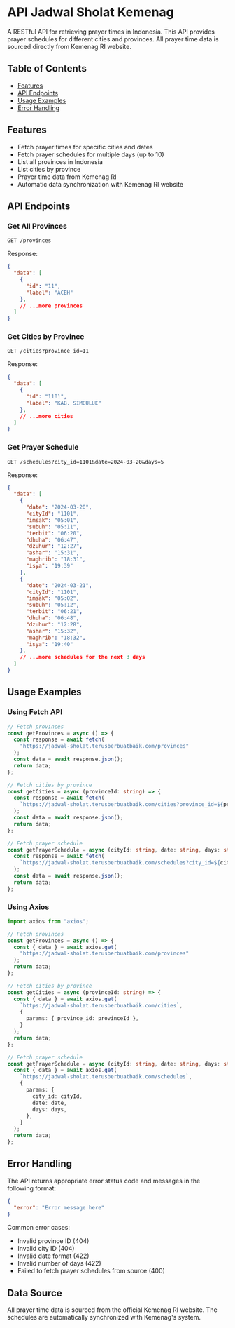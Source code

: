 # API Jadwal Sholat Kemenag
A RESTful API for retrieving prayer times in Indonesia. This API provides prayer schedules for different cities and provinces. All prayer time data is sourced directly from Kemenag RI website.

## Table of Contents
- [Features](#features)
- [API Endpoints](#api-endpoints)
- [Usage Examples](#usage-examples)
- [Error Handling](#error-handling)

## Features
- Fetch prayer times for specific cities and dates
- Fetch prayer schedules for multiple days (up to 10)
- List all provinces in Indonesia
- List cities by province
- Prayer time data from Kemenag RI
- Automatic data synchronization with Kemenag RI website

## API Endpoints

### Get All Provinces
```http
GET /provinces
```
Response:
```json
{
  "data": [
    {
      "id": "11",
      "label": "ACEH"
    },
    // ...more provinces
  ]
}
```

### Get Cities by Province
```http
GET /cities?province_id=11
```
Response:
```json
{
  "data": [
    {
      "id": "1101",
      "label": "KAB. SIMEULUE"
    },
    // ...more cities
  ]
}
```

### Get Prayer Schedule
```http
GET /schedules?city_id=1101&date=2024-03-20&days=5
```
Response:
```json
{
  "data": [
    {
      "date": "2024-03-20",
      "cityId": "1101",
      "imsak": "05:01",
      "subuh": "05:11",
      "terbit": "06:20",
      "dhuha": "06:47",
      "dzuhur": "12:27",
      "ashar": "15:31",
      "maghrib": "18:31",
      "isya": "19:39"
    },
    {
      "date": "2024-03-21",
      "cityId": "1101",
      "imsak": "05:02",
      "subuh": "05:12",
      "terbit": "06:21",
      "dhuha": "06:48",
      "dzuhur": "12:28",
      "ashar": "15:32",
      "maghrib": "18:32",
      "isya": "19:40"
    },
    // ...more schedules for the next 3 days
  ]
}
```

## Usage Examples

### Using Fetch API
```typescript
// Fetch provinces
const getProvinces = async () => {
  const response = await fetch(
    "https://jadwal-sholat.terusberbuatbaik.com/provinces"
  );
  const data = await response.json();
  return data;
};

// Fetch cities by province
const getCities = async (provinceId: string) => {
  const response = await fetch(
    `https://jadwal-sholat.terusberbuatbaik.com/cities?province_id=${provinceId}`
  );
  const data = await response.json();
  return data;
};

// Fetch prayer schedule
const getPrayerSchedule = async (cityId: string, date: string, days: string) => {
  const response = await fetch(
    `https://jadwal-sholat.terusberbuatbaik.com/schedules?city_id=${cityId}&date=${date}&days=${days}`
  );
  const data = await response.json();
  return data;
};
```

### Using Axios
```typescript
import axios from "axios";

// Fetch provinces
const getProvinces = async () => {
  const { data } = await axios.get(
    "https://jadwal-sholat.terusberbuatbaik.com/provinces"
  );
  return data;
};

// Fetch cities by province
const getCities = async (provinceId: string) => {
  const { data } = await axios.get(
    `https://jadwal-sholat.terusberbuatbaik.com/cities`,
    {
      params: { province_id: provinceId },
    }
  );
  return data;
};

// Fetch prayer schedule
const getPrayerSchedule = async (cityId: string, date: string, days: string) => {
  const { data } = await axios.get(
    `https://jadwal-sholat.terusberbuatbaik.com/schedules`,
    {
      params: {
        city_id: cityId,
        date: date,
        days: days,
      },
    }
  );
  return data;
};
```

## Error Handling
The API returns appropriate error status code and messages in the following format:
```json
{
  "error": "Error message here"
}
```

Common error cases:
- Invalid province ID (404)
- Invalid city ID (404)
- Invalid date format (422)
- Invalid number of days (422)
- Failed to fetch prayer schedules from source (400)

## Data Source
All prayer time data is sourced from the official Kemenag RI website. The schedules are automatically synchronized with Kemenag's system.
